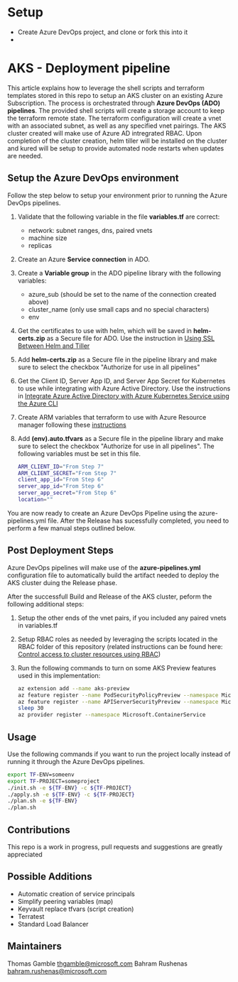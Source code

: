# Setup

- Create Azure DevOps project, and clone or fork this into it
- 



# **AKS - Deployment pipeline**

This article explains how to leverage the shell scripts and terraform templates stored in this repo to setup an AKS cluster on an existing Azure Subscription. The process is orchestrated through **Azure DevOps (ADO) pipelines**. The provided shell scripts will create a storage account to keep the terraform remote state. The terraform configuration will create a vnet with an associated subnet, as well as any specified vnet pairings. The AKS cluster created will make use of Azure AD intregrated RBAC. Upon completion of the cluster creation, helm tiller will be installed on the cluster and kured will be setup to provide automated node restarts when updates are needed.

## Setup the Azure DevOps environment

Follow the step below to setup your environment prior to running the Azure DevOps pipelines.

1. Validate that the following variable in the file **variables.tf** are correct:

    - network: subnet ranges, dns, paired vnets
    - machine size
    - replicas

2. Create an Azure **Service connection** in ADO.

3. Create a **Variable group** in the ADO pipeline library with the following variables:
    - azure_sub (should be set to the name of the connection created above)
    - cluster_name (only use small caps and no special characters)
    - env

4. Get the certificates to use with helm, which will be saved in **helm-certs.zip** as a Secure file for ADO. Use the instruction in [Using SSL Between Helm and Tiller](https://github.com/helm/helm/blob/master/docs/tiller_ssl.md)

5. Add **helm-certs.zip** as a Secure file in the pipeline library and make sure to select the checkbox "Authorize for use in all pipelines"

6. Get the Client ID, Server App ID, and Server App Secret for Kubernetes to use while integrating with Azure Active Directory. Use the instructions in [Integrate Azure Active Directory with Azure Kubernetes Service using the Azure CLI](https://docs.microsoft.com/en-us/azure/aks/azure-ad-integration-cli)

7. Create ARM variables that terraform to use with Azure Resource manager following these [instructions](https://www.terraform.io/docs/providers/azurerm/auth/service_principal_client_secret.html)

8. Add **(env).auto.tfvars** as a Secure file in the pipeline library and make sure to select the checkbox "Authorize for use in all pipelines". The following variables must be set in this file.

    ```bash
    ARM_CLIENT_ID="From Step 7"
    ARM_CLIENT_SECRET="From Step 7"
    client_app_id="From Step 6"
    server_app_id="From Step 6"
    server_app_secret="From Step 6"
    location=""
    ```

You are now ready to create an Azure DevOps Pipeline using the azure-pipelines.yml file.  After the Release has sucessfully completed, you need to perform a few manual steps outlined below.

## Post Deployment Steps

Azure DevOps pipelines will make use of the **azure-pipelines.yml** configuration file to automatically build the artifact needed to deploy the AKS cluster duing the Release phase.

After the successfull Build and Release of the AKS cluster, peform the following additional steps:

1. Setup the other ends of the vnet pairs, if you included any paired vnets in variables.tf

2. Setup RBAC roles as needed by leveraging the scripts located in the RBAC folder of this repository (related instructions can be found here: [Control access to cluster resources using RBAC](https://docs.microsoft.com/en-us/azure/aks/azure-ad-rbac))

3. Run the following commands to turn on some AKS Preview features used in this implementation:

    ```bash
    az extension add --name aks-preview
    az feature register --name PodSecurityPolicyPreview --namespace Microsoft.ContainerService
    az feature register --name APIServerSecurityPreview --namespace Microsoft.ContainerService
    sleep 30
    az provider register --namespace Microsoft.ContainerService
    ```

## Usage

Use the following commands if you want to run the project locally instead of running it through the Azure DevOps pipelines.

  ```bash
  export TF-ENV=someenv
  export TF-PROJECT=someproject
  ./init.sh -e ${TF-ENV} -c ${TF-PROJECT}
  ./apply.sh -e ${TF-ENV} -c ${TF-PROJECT}
  ./plan.sh -e ${TF-ENV}
  ./plan.sh
  ```

## Contributions

This repo is a work in progress, pull requests and suggestions are greatly appreciated

## Possible Additions

- Automatic creation of service principals
- Simplify peering variables (map)
- Keyvault replace tfvars (script creation)
- Terratest
- Standard Load Balancer

## Maintainers

Thomas Gamble thgamble@microsoft.com
Bahram Rushenas bahram.rushenas@microsoft.com
